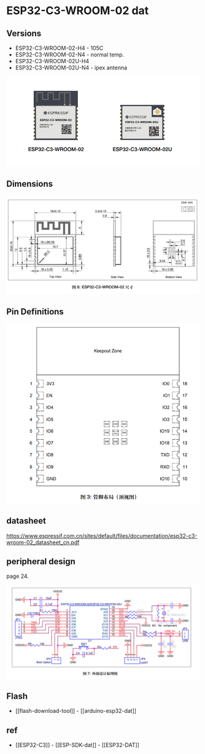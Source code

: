 

# ESP32-C3-WROOM-02 dat


## Versions

- ESP32-C3-WROOM-02-H4 - 105C
- ESP32-C3-WROOM-02-N4 - normal temp.
- ESP32-C3-WROOM-02U-H4
- ESP32-C3-WROOM-02U-N4 - ipex antenna 

![](33-15-13-29-12-2022.png)


## Dimensions 
![](22-24-13-29-12-2022.png)

## Pin Definitions 
![](30-35-16-06-02-2023.png)


## datasheet 
https://www.espressif.com.cn/sites/default/files/documentation/esp32-c3-wroom-02_datasheet_cn.pdf

## peripheral design 

page 24. 

![](08-42-15-09-06-2023.png)



## Flash 

- [[flash-download-tool]] - [[arduino-esp32-dat]]


## ref 

- [[ESP32-C3]] - [[ESP-SDK-dat]] - [[ESP32-DAT]]

